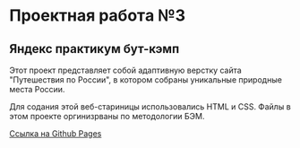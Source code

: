 
# Проектная работa №3
## Яндекс практикум бут-кэмп

Этот проект представляет собой адаптивную верстку cайта "Путешествия по России", в котором собраны уникальные природные места России.

Для содания этой веб-стариницы использовались HTML и CSS. Файлы в этом проекте оргинизрваны по методологии БЭМ.

[Ссылка на Github Pages](https://github.com/AnnaGova/AnnaGova.github.io)